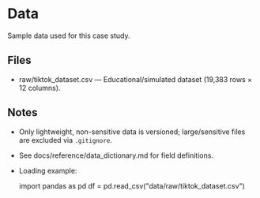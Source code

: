# Data

Sample data used for this case study.

## Files
- raw/tiktok_dataset.csv — Educational/simulated dataset (19,383 rows × 12 columns).

## Notes
- Only lightweight, non-sensitive data is versioned; large/sensitive files are excluded via `.gitignore`.
- See docs/reference/data_dictionary.md for field definitions.
- Loading example:

    import pandas as pd
    df = pd.read_csv("data/raw/tiktok_dataset.csv")
